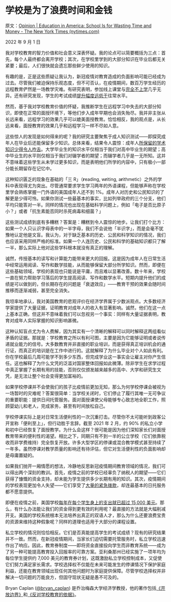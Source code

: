 # 学校是为了浪费时间和金钱

原文：[Opinion | Education in America: School Is for Wasting Time and Money - The New York Times (nytimes.com)](https://www.nytimes.com/2022/09/01/opinion/us-school-knowledge.html)

2022 年 9 月 1 日

我对学校教育的智力价值和社会意义深表怀疑。我的论点可以简要概括为三点：首先，每个人最终都会离开学校；其次，在学校里学到的大部分知识在毕业后都无关紧要；最后，人们很快就会遗忘那些鲜少使用的知识。

有趣的是，正是这些质疑让我认为，新冠疫情对教育造成的负面影响可能已经成为过去。尽管我们被迫保持乐观态度，但不可否认，在疫情期间，数百万学生经历的远程教育俨然是一场教学灾难。有研究表明，参加线上课堂与[完全不上学](https://www.pnas.org/doi/10.1073/pnas.2022376118)几乎无异。还有研究发现，学生的考试成绩[提升幅度远低于](https://journals.sagepub.com/doi/full/10.1177/23328584221099306)往常水平。

然而，基于我对学校教育价值的怀疑，我推断学生在远程学习中失去的大部分知识，即使在正常的面授环境下，等他们步入成年早期也会消失殆尽。我并非主张从长远来看，远程学习的效果几乎可以媲美面授教育。恰恰相反，我的观点是，从长远来看，面授教育的效果几乎和远程学习一样不尽如人意。

这些惊人的发现是如何得来的呢？我的研究主要聚焦于成人知识测试——即探究成年人在毕业后还能保留多少知识。总体来看，结果令人震惊：成年人[所保留的学术知识少得令人咋舌](https://press.princeton.edu/books/paperback/9780691196459/the-case-against-education)。大学毕业生的知识水平仅相当于我们对高中毕业生的期望；高中毕业生的水平则仅相当于我们对辍学者的期望；而辍学者几乎是一无所知。这并不意味着这些学生从未学过更多知识，而是表明他们所学的内容中，只有极小一部分能长期留存在记忆中。

这种知识匮乏的现象在基础的「三 R」（**r**eading, w**r**iting, a**r**ithmetic）之外的学科中表现得尤为突出。尽管通常要求学生学习两年的外语课程，但能够声称在学校里学会熟练掌握一门外语的美国成年人还不到 1%。成年人对历史和公民知识的了解更是少得可怜。如果你测试一些最基本的事实，比如列举政府的三个分支，他们平均只能答对一半。同样的情况也出现在基础科学问题上，例如「电子是否比原子小？」或者「抗生素能否同时杀死病毒和细菌？」

这些测试成绩到底有多糟糕？答案是：糟糕到令人震惊的地步。让我们打个比方：如果一个人只认识字母表中的一半字母，我们不会说他「半识字」，而是会毫不犹豫地认定他是文盲。我认为，对于缺乏基本的历史、公民和科学知识的情况，我们也应该采用同样严格的标准。如果一个人连历史、公民和科学的基础知识都只了解一半，那么实际上他对这些学科根本就没有真正的理解。

诚然，传授基本的读写和计算能力能带来更大的回报。这是因为成年人在日常生活中经常运用阅读、写作和数学技能，从而能够保留大部分所学知识。然而，即便在这些基础领域，学校的表现也只能说是平庸，而且难以显著改善。数十年来，学校一直在努力帮助学习落后的学生提高阅读、写作和数学水平。短期内提升他们的成绩是可以做到的，但长期存在的问题是「衰退效应」——教育干预的效果会随时间推移而逐渐减弱，甚至完全消失。

我坦率地承认，我对美国教育的悲观评价在经济学界属于少数派观点。大多数经济学家提供了大量证据，证明教育对成年人的收入有显著影响。诚然，他们在这一点上基本正确，但这并不意味着我们可以忽视另一个事实：同样有大量证据表明，教育对成年人实际掌握的知识影响甚微。

这种认知盲点尤为令人费解，因为其实有一个清晰的解释可以同时解释这两组看似矛盾的证据。那就是：学校教育之所以有利可图，主要是因为它能够证明或者说传递就业能力的信号。大多数教育并非直接的职业培训，而是获得真正培训机会的通行证，而真正的培训是在工作中进行的。这就解释了为什么毕业对个人如此有利。你在学校最后几周可能学不到多少东西，但完成学业这一事实会让雇主对你产生信任。这也解释了为什么文凭的泛滥对国家整体回报如此微薄。除非学生在求学过程中真正掌握了长期有用的技能，否则仅仅颁发越来越多的高中、大学和研究生文凭，是无法让整个社会变得更加富裕的。

如果学校停课并不会使我们的孩子比疫情前更加无知，那么为何学校停课会被视为一场暂时的灾难呢？答案很简单：当学校关闭时，它们停止了履行其唯一无可争议的重要职能：提供日间托管服务。面对面授课使父母能够专心致志地全职工作，照顾婴幼儿和老人，完成家务，甚至有时间放松自己。

学校停课实际上是对日常生活便利性的一次沉重打击。尽管你不太可能听到政客公开宣称「便利至上」，但行动胜于言辞。截至 2021 年 2 月，约 90% 的私立小学和初中已经恢复了面授教学。为什么会这样？很可能是因为他们深知家长们对面授教育带来的便利性的渴望。相比之下，同期只有不到一半的公立学校（它们依靠税收而非学费维持）完全恢复开放。许多大型学区的停课或混合教学模式甚至持续了一年多。虽然停课对教学质量的影响还有待评估，但它对生活便利性的负面影响却是毋庸置疑的。

如果我们抛开一厢情愿的想法，冷静地反思新冠疫情期间教育领域的情况，我们可以得出两个深刻的教训。首先，疫情之前的学校已经辜负了纳税人的期望——它们获得了慷慨的资金支持，却未能为学生提供多少长期有用的知识。其次，疫情期间的学校表现更加令人失望——它们享受了[大量的紧急拨款](https://www.brookings.edu/blog/brown-center-chalkboard/2022/04/12/has-federal-crisis-spending-for-k-12-schools-served-its-intended-objectives/)，却连最基本的日托服务都不愿意提供。

即便在疫情之前，美国学校[每年在每个学生身上的支出就已超过 15,000 美元](https://nces.ed.gov/programs/digest/d21/tables/dt21_236.55.asp)。那么，有什么办法能让我们的资金得到更有效的利用呢？最直接的方法就是大幅削减开支。美国的学校系统根本无法培养出真正的双语人才，那么为什么还要浪费宝贵的资源来维持这种假象呢？同样的道理也适用于大部分的课程设置。

私立学校的情况则恰恰相反。它们是否真能提高学生的考试成绩？现有的研究结果并不一致。然而，在新冠疫情期间，当家长们迫切需要托管服务时，私立学校迅速作出了响应。因此，教育券制度——即将资金直接投向学生而非教育系统——成为了另一种可能提高教育投入回报率的可靠方案。亚利桑那州已经实施了一项年均为每位学生提供约 7,000 美元的教育券计划，这既激励私立学校控制成本，又促使它们努力满足家长需求。学校选择权不仅能在未来可能发生的停课情况下保护家庭利益，还能在教育领域出现任何其他问题时为家庭提供保障。尽管学校选择权并非解决一切问题的万能良方，但固守现状无疑是愚不可及的。

Bryan Caplan ([@bryan_caplan](https://twitter.com/bryan_caplan)) 是乔治梅森大学经济学教授，他的著作包括[《开放边界》](https://us.macmillan.com/books/9781250316967/openborders)和[《反对学校教育的依据》](https://press.princeton.edu/books/paperback/9780691196459/the-case-against-education)。